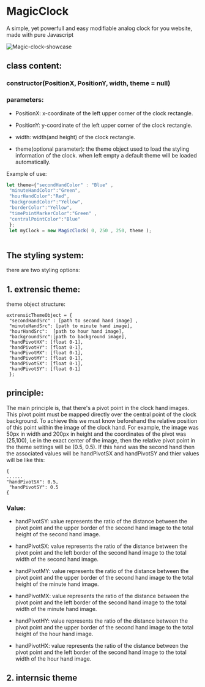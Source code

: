 # MagicClock
A simple, yet powerfull and easy modifiable analog clock for you website, made with pure Javascript


![Magic-clock-showcase](https://user-images.githubusercontent.com/20050723/184226867-b2f40a2c-b9e9-4960-a06a-014664ba2d14.jpg)




## class content:

### constructor(PositionX, PositionY, width, theme = null)

### parameters:

- PositionX: x-coordinate of the left upper corner of the clock rectangle.

- PositionY: y-coordinate of the left upper corner of the clock rectangle.

- width: width(and height) of the clock rectangle.

- theme(optional parameter): the theme object used to load the styling information of the clock. when left empty a default theme will be loaded automatically.




Example of use:


```js
let theme={"secondHandColor" : "Blue" ,
 "minuteHandColor":"Green",
 "hourHandColor":"Red",
 "backgroundColor":"Yellow",
 "borderColor":"Yellow", 
 "timePointMarkerColor":"Green" ,
 "centralPointColor":"Blue" 
 };
 let myClock = new MagicClock( 0, 250 , 250, theme );
 
 ```

## The styling system:

there are two styling options:

## 1. extrensic theme:

theme object structure:
```
extrensicThemeObject = {
 "secondHandSrc" : [path to second hand image] ,
 "minuteHandSrc": [path to minute hand image],
 "hourHandSrc":  [path to hour hand image],
 "backgroundSrc":[path to background image],
 "handPivotHX": [float 0-1],
 "handPivotHY": [float 0-1],
 "handPivotMX": [float 0-1],
 "handPivotMY": [float 0-1],
 "handPivotSX": [float 0-1],
 "handPivotSY": [float 0-1]
 };
```
## principle:

The main principle is, that there's a pivot point in the clock hand images. This pivot point must be mapped directly over the central point of the clock background. To achieve this we must know beforehand the relative position of this point within the image of the clock hand. For example, the image was 50px in width and 200px in height and the coordinates of the pivot was (25,100), i.e in the exact center of the image, then the relative pivot point in the theme settings will be (0.5, 0.5). If this hand was the second hand then the associated values will be handPivotSX and handPivotSY and thier values will be like this:
```
{
......
"handPivotSX": 0.5,
 "handPivotSY": 0.5
{
```
### Value:
- handPivotSY: value represents the ratio of the distance between the pivot point and the upper border of the second hand image to the total height of the second hand image.

- handPivotSX: value represents the ratio of the distance between the pivot point and the left border of the second hand image to the total width of the second hand image.

- handPivotMY: value represents the ratio of the distance between the pivot point and the upper border of the second hand image to the total height of the minute hand image.

- handPivotMX: value represents the ratio of the distance between the pivot point and the left border of the second hand image to the total width of the minute hand image.

- handPivotHY: value represents the ratio of the distance between the pivot point and the upper border of the second hand image to the total height of the hour hand image.

- handPivotHX: value represents the ratio of the distance between the pivot point and the left border of the second hand image to the total width of the hour hand image.



## 2. internsic theme 




